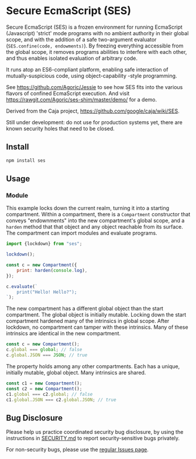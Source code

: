 # Secure EcmaScript (SES)

Secure EcmaScript (SES) is a frozen environment for running EcmaScript
(Javascript) 'strict' mode programs with no ambient authority in their global
scope, and with the addition of a safe two-argument evaluator
(`SES.confine(code, endowments)`). By freezing everything accessible from the
global scope, it removes programs abilities to interfere with each other, and
thus enables isolated evaluation of arbitrary code.

It runs atop an ES6-compliant platform, enabling safe interaction of
mutually-suspicious code, using object-capability -style programming.

See https://github.com/Agoric/Jessie to see how SES fits into the various
flavors of confined EcmaScript execution. And visit
https://rawgit.com/Agoric/ses-shim/master/demo/ for a demo.

Derived from the Caja project, https://github.com/google/caja/wiki/SES.

Still under development: do not use for production systems yet, there are
known security holes that need to be closed.

## Install

```sh
npm install ses
```

## Usage

### Module

This example locks down the current realm, turning it into a starting
compartment.
Within a compartment, there is a `Compartment` constructor that conveys
"endownments" into the new compartment's global scope, and a `harden` method
that that object and any object reachable from its surface.
The compartment can import modules and evaluate programs.

```js
import {lockdown} from "ses";

lockdown();

const c = new Compartment({
    print: harden(console.log),
});

c.evaluate(`
    print("Hello! Hello?");
`);
```

The new compartment has a different global object than the start compartment.
The global object is initially mutable.
Locking down the start compartment hardened many of the intrinsics in global
scope.
After lockdown, no compartment can tamper with these intrinsics.
Many of these intrinsics are identical in the new compartment.

```js
const c = new Compartment();
c.global === global; // false
c.global.JSON === JSON; // true
```

The property holds among any other compartments.
Each has a unique, initially mutable, global object.
Many intrinsics are shared.

```js
const c1 = new Compartment();
const c2 = new Compartment();
c1.global === c2.global; // false
c1.global.JSON === c2.global.JSON; // true
```

## Bug Disclosure

Please help us practice coordinated security bug disclosure, by using the
instructions in
[SECURITY.md](https://github.com/Agoric/ses-shim/blob/master/SECURITY.md)
to report security-sensitive bugs privately.

For non-security bugs, please use the [regular Issues
page](https://github.com/Agoric/ses-shim/issues).
